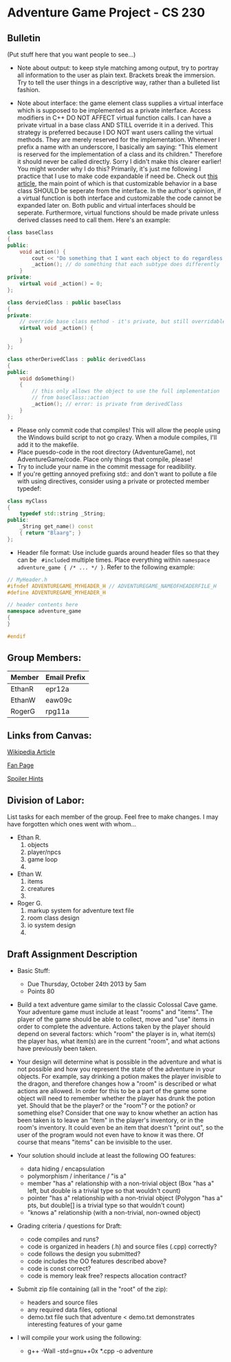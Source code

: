 # Adventure Game Project - CS 230

## Bulletin
(Put stuff here that you want people to see...)

* Note about output: to keep style matching among output, try to portray all information to the user as plain text. Brackets break the immersion. Try to tell the user things in a descriptive way, rather than a bulleted list fashion.

* Note about interface: the game element class supplies a virtual interface which is supposed to be implemented as a private interface. Access modifiers in C++ DO NOT AFFECT virtual function calls. I can have a private virtual in a base class AND STILL override it in a derived. This strategy is preferred because I DO NOT want users calling the virtual methods. They are merely reserved for the implementation. Whenever I prefix a name with an underscore, I basically am saying: "This element is reserved for the implementation of a class and its children." Therefore it should never be called directly. Sorry I didn't make this clearer earlier! You might wonder why I do this? Primarily, it's just me following I practice that I use to make code expandable if need be. Check out [this article](http://www.gotw.ca/publications/mill18.htm), the main point of which is that customizable behavior in a base class SHOULD be seperate from the interface. In the author's opinion, if a virtual function is both interface and customizable the code cannot be expanded later on. Both public and virtual interfaces should be seperate. Furthermore, virtual functions should be made private unless derived classes need to call them. Here's an example:

```cpp
class baseClass
{
public:
	void action() {
		cout << "Do something that I want each object to do regardless of subtype...";
		_action(); // do something that each subtype does differently
	}
private:
	virtual void _action() = 0;
};

class derviedClass : public baseClass
{
private:
	// override base class method - it's private, but still overridable
	virtual void _action() {

	}
};

class otherDerivedClass : public derivedClass
{
public:
	void doSomething()
	{
		// this only allows the object to use the full implementation
		// from baseClass::action
		_action(); // error: is private from derivedClass
	}
};
```

* Please only commit code that compiles! This will allow the people using the Windows build script to not go crazy. When a module compiles, I'll add it to the makefile.
* Place puesdo-code in the root directory (AdventureGame), not AdventureGame/code. Place only things that compile, please!
* Try to include your name in the commit message for readibility.
* If you're getting annoyed prefixing std:: and don't want to pollute a file with using directives, consider using a private or protected member typedef:

```cpp
class myClass
{
	typedef std::string _String;
public:
	_String get_name() const
	{ return "Blaarg"; }
};
```

* Header file format: Use include guards around header files so that they can be ``` #include```d multiple times. Place everything within ```namespace adventure_game { /* ... */ }```. Refer to the following example:

```cpp
// MyHeader.h
#ifndef ADVENTUREGAME_MYHEADER_H // ADVENTUREGAME_NAMEOFHEADERFILE_H
#define ADVENTUREGAME_MYHEADER_H

// header contents here
namespace adventure_game
{
}

#endif
```

## Group Members:
| Member | Email Prefix |
| ------ | ------------ |
| EthanR | epr12a       |
| EthanW | eaw09c       |
| RogerG | rpg11a       |

## Links from Canvas:
[Wikipedia Article](http://en.wikipedia.org/wiki/Colossal_Cave_Adventure)

[Fan Page](http://www.rickadams.org/adventure/)

[Spoiler Hints](http://www.rickadams.org/adventure/d_hints/index.html)

## Division of Labor:
List tasks for each member of the group. Feel free to make changes. I may have forgotten which ones went with whom...
* Ethan R.
	1. objects
	2. player/npcs
	3. game loop
	4. 
* Ethan W.
	1. items
	2. creatures
	3. 
* Roger G.
	1. markup system for adventure text file
	2. room class design
	3. io system design
	4. 

## Draft Assignment Description
* Basic Stuff:
	* Due Thursday, October 24th 2013 by 5am
	* Points 80

* Build a text adventure game similar to the classic Colossal Cave game. Your adventure game must include at least "rooms" and "items". The player of the game should be able to collect, move and "use" items in order to complete the adventure. Actions taken by the player should depend on several factors: which "room" the player is in, what item(s) the player has, what item(s) are in the current "room", and what actions have previously been taken.

* Your design will determine what is possible in the adventure and what is not possible and how you represent the state of the adventure in your objects. For example, say drinking a potion makes the player invisible to the dragon, and therefore changes how a "room" is described or what actions are allowed. In order for this to be a part of the game some object will need to remember whether the player has drunk the potion yet. Should that be the player? or the "room"? or the potion? or something else? Consider that one way to know whether an action has been taken is to leave an "item" in the player's inventory, or in the room's inventory. It could even be an item that doesn't "print out", so the user of the program would not even have to know it was there. Of course that means "items" can be invisible to the user.

* Your solution should include at least the following OO features:

	* data hiding / encapsulation
	* polymorphism / inheritance / "is a"
	* member "has a" relationship with a non-trivial object (Box "has a" left, but double is a trivial type so that wouldn't count)
	* pointer "has a" relationship with a non-trivial object (Polygon "has a" pts, but double[] is a trivial type so that wouldn't count)
	* "knows a" relationship (with a non-trivial, non-owned object)

* Grading criteria / questions for Draft:

	* code compiles and runs?
	* code is organized in headers (.h) and source files (.cpp) correctly?
	* code follows the design you submitted?
	* code includes the OO features described above?
	* code is const correct?
	* code is memory leak free? respects allocation contract?

* Submit zip file containing (all in the "root" of the zip):

	* headers and source files
	* any required data files, optional
	* demo.txt file such that adventure < demo.txt demonstrates interesting features of your game

* I will compile your work using the following:
	- g++ -Wall -std=gnu++0x *.cpp -o adventure

